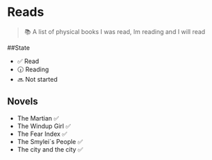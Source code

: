 # Reads

> :books: A list of physical books I was read, Im reading and I will read

##State

- :white_check_mark: Read
- :clock630: Reading
- :soon: Not started

## Novels

- The Martian :white_check_mark:
- The Windup Girl :white_check_mark:
- The Fear Index :white_check_mark:
- The Smylei´s People :white_check_mark:
- The city and the city :white_check_mark:
